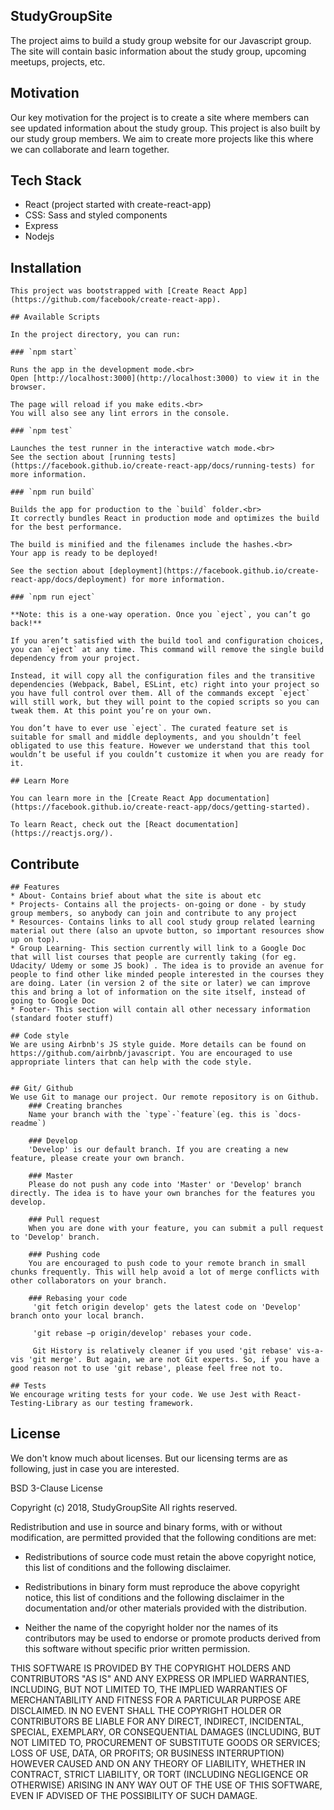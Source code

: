 ## StudyGroupSite

The project aims to build a study group website for our Javascript group. The site will contain basic information about the study group, upcoming meetups, projects, etc.

## Motivation

Our key motivation for the project is to create a site where members can see updated information about the study group. This project is also built by our study group members. We aim to create more projects like this where we can collaborate and learn together.

## Tech Stack

- React (project started with create-react-app)
- CSS: Sass and styled components
- Express
- Nodejs

## Installation

    This project was bootstrapped with [Create React App](https://github.com/facebook/create-react-app).

    ## Available Scripts

    In the project directory, you can run:

    ### `npm start`

    Runs the app in the development mode.<br>
    Open [http://localhost:3000](http://localhost:3000) to view it in the browser.

    The page will reload if you make edits.<br>
    You will also see any lint errors in the console.

    ### `npm test`

    Launches the test runner in the interactive watch mode.<br>
    See the section about [running tests](https://facebook.github.io/create-react-app/docs/running-tests) for more information.

    ### `npm run build`

    Builds the app for production to the `build` folder.<br>
    It correctly bundles React in production mode and optimizes the build for the best performance.

    The build is minified and the filenames include the hashes.<br>
    Your app is ready to be deployed!

    See the section about [deployment](https://facebook.github.io/create-react-app/docs/deployment) for more information.

    ### `npm run eject`

    **Note: this is a one-way operation. Once you `eject`, you can’t go back!**

    If you aren’t satisfied with the build tool and configuration choices, you can `eject` at any time. This command will remove the single build dependency from your project.

    Instead, it will copy all the configuration files and the transitive dependencies (Webpack, Babel, ESLint, etc) right into your project so you have full control over them. All of the commands except `eject` will still work, but they will point to the copied scripts so you can tweak them. At this point you’re on your own.

    You don’t have to ever use `eject`. The curated feature set is suitable for small and middle deployments, and you shouldn’t feel obligated to use this feature. However we understand that this tool wouldn’t be useful if you couldn’t customize it when you are ready for it.

    ## Learn More

    You can learn more in the [Create React App documentation](https://facebook.github.io/create-react-app/docs/getting-started).

    To learn React, check out the [React documentation](https://reactjs.org/).

## Contribute

    ## Features
    * About- Contains brief about what the site is about etc
    * Projects- Contains all the projects- on-going or done - by study group members, so anybody can join and contribute to any project
    * Resources- Contains links to all cool study group related learning material out there (also an upvote button, so important resources show up on top).
    * Group Learning- This section currently will link to a Google Doc that will list courses that people are currently taking (for eg. Udacity/ Udemy or some JS book) . The idea is to provide an avenue for people to find other like minded people interested in the courses they are doing. Later (in version 2 of the site or later) we can improve this and bring a lot of information on the site itself, instead of going to Google Doc
    * Footer- This section will contain all other necessary information (standard footer stuff)

    ## Code style
    We are using Airbnb's JS style guide. More details can be found on https://github.com/airbnb/javascript. You are encouraged to use appropriate linters that can help with the code style.


    ## Git/ Github
    We use Git to manage our project. Our remote repository is on Github.
        ### Creating branches
        Name your branch with the `type`-`feature`(eg. this is `docs-readme`)

        ### Develop
        'Develop' is our default branch. If you are creating a new feature, please create your own branch.

        ### Master
        Please do not push any code into 'Master' or 'Develop' branch directly. The idea is to have your own branches for the features you develop.

        ### Pull request
        When you are done with your feature, you can submit a pull request to 'Develop' branch.

        ### Pushing code
        You are encouraged to push code to your remote branch in small chunks frequently. This will help avoid a lot of merge conflicts with other collaborators on your branch.

        ### Rebasing your code
         'git fetch origin develop' gets the latest code on 'Develop' branch onto your local branch.

         'git rebase −p origin/develop' rebases your code.

         Git History is relatively cleaner if you used 'git rebase' vis-a-vis 'git merge'. But again, we are not Git experts. So, if you have a good reason not to use 'git rebase', please feel free not to.

    ## Tests
    We encourage writing tests for your code. We use Jest with React-Testing-Library as our testing framework.

## License

We don't know much about licenses. But our licensing terms are as following, just in case you are interested.

BSD 3-Clause License

Copyright (c) 2018, StudyGroupSite
All rights reserved.

Redistribution and use in source and binary forms, with or without
modification, are permitted provided that the following conditions are met:

- Redistributions of source code must retain the above copyright notice, this
  list of conditions and the following disclaimer.

- Redistributions in binary form must reproduce the above copyright notice,
  this list of conditions and the following disclaimer in the documentation
  and/or other materials provided with the distribution.

- Neither the name of the copyright holder nor the names of its
  contributors may be used to endorse or promote products derived from
  this software without specific prior written permission.

THIS SOFTWARE IS PROVIDED BY THE COPYRIGHT HOLDERS AND CONTRIBUTORS "AS IS"
AND ANY EXPRESS OR IMPLIED WARRANTIES, INCLUDING, BUT NOT LIMITED TO, THE
IMPLIED WARRANTIES OF MERCHANTABILITY AND FITNESS FOR A PARTICULAR PURPOSE ARE
DISCLAIMED. IN NO EVENT SHALL THE COPYRIGHT HOLDER OR CONTRIBUTORS BE LIABLE
FOR ANY DIRECT, INDIRECT, INCIDENTAL, SPECIAL, EXEMPLARY, OR CONSEQUENTIAL
DAMAGES (INCLUDING, BUT NOT LIMITED TO, PROCUREMENT OF SUBSTITUTE GOODS OR
SERVICES; LOSS OF USE, DATA, OR PROFITS; OR BUSINESS INTERRUPTION) HOWEVER
CAUSED AND ON ANY THEORY OF LIABILITY, WHETHER IN CONTRACT, STRICT LIABILITY,
OR TORT (INCLUDING NEGLIGENCE OR OTHERWISE) ARISING IN ANY WAY OUT OF THE USE
OF THIS SOFTWARE, EVEN IF ADVISED OF THE POSSIBILITY OF SUCH DAMAGE.
